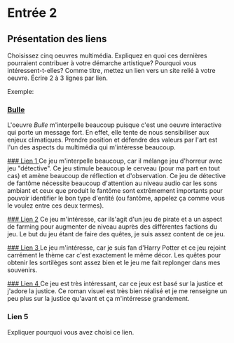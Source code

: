 # Entrée 2
## Présentation des liens
Choisissez cinq oeuvres multimédia. Expliquez en quoi ces dernières pourraient contribuer à votre démarche artistique? Pourquoi vous intéressent-t-elles? Comme titre, mettez un lien vers un site relié à votre oeuvre. Écrire 2 à 3 lignes par lien.

Exemple: 
### [Bulle](https://www.onf.ca/interactif/bulle/) 
L'oeuvre *Bulle* m'interpelle beaucoup puisque c'est une oeuvre interactive qui porte un message fort. En effet, elle tente de nous sensibiliser aux enjeux climatiques. Prendre position et défendre des valeurs par l'art est l'un des aspects du multimédia qui m'intéresse beaucoup. 

[### Lien 1 ](https://store.steampowered.com/app/739630/Phasmophobia/)
Ce jeu m'interpelle beaucoup, car il mélange jeu d'horreur avec jeu "détective". Ce jeu stimule beaucoup le cerveau (pour ma part en tout cas) et amène beaucoup de réflection et d'observation. Ce jeu de détective de fantôme nécessite beaucoup d'attention au niveau audio car les sons ambiant et ceux que produit le fantôme sont extrêmement importants pour pouvoir identifier le bon type d'entité (ou fantôme, appelez ça comme vous le voulez entre ces deux termes). 

[### Lien 2](https://store.steampowered.com/app/1172620/Sea_of_Thieves_2023_Edition/) 
Ce jeu m'intéresse, car ils'agit d'un jeu de pirate et a un aspect de farming pour augmenter de niveau auprès des différentes factions du jeu. Le but du jeu étant de faire des quêtes, je suis assez content de ce jeu.

[### Lien 3 ](https://store.steampowered.com/app/990080/Hogwarts_Legacy_LHritage_de_Poudlard/)
Le jeu m'intéresse, car je suis fan d'Harry Potter et ce jeu rejoint carrément le thème car c'est exactement le même décor. Les quêtes pour obtenir les sortilèges sont assez bien et le jeu me fait replonger dans mes souvenirs.

[### Lien 4 ](https://store.steampowered.com/app/1158850/The_Great_Ace_Attorney_Chronicles/)
Ce jeu est très intéressant, car ce jeux est basé sur la justice et j'adore la justice. Ce roman visuel est très bien réalisé et je me renseigne un peu plus sur la justice qu'avant et ça m'intérresse grandement.

### Lien 5 
Expliquer pourquoi vous avez choisi ce lien. 

